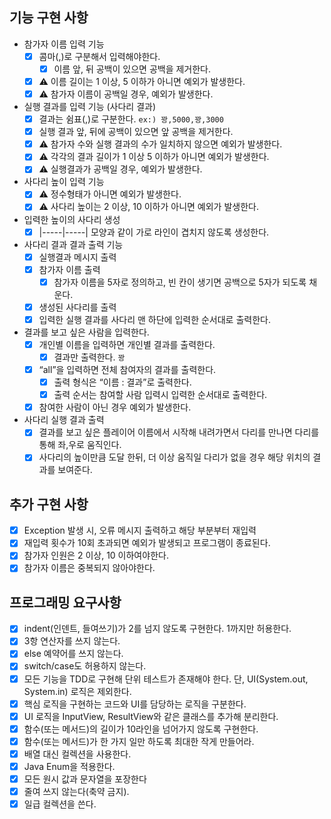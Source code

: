 ## 기능 구현 사항
- 참가자 이름 입력 기능
  - [x] 콤마(,)로 구분해서 입력해야한다.
    - [x] 이름 앞, 뒤 공백이 있으면 공백을 제거한다.
  - [x] ⚠️ 이름 길이는 1 이상, 5 이하가 아니면 예외가 발생한다.
  - [x] ⚠️ 참가자 이름이 공백일 경우, 예외가 발생한다.

- 실행 결과를 입력 기능 (사다리 결과)
  - [x] 결과는 쉼표(,)로 구분한다. `ex:) 꽝,5000,꽝,3000`
  - [x] 실행 결과 앞, 뒤에 공백이 있으면 앞 공백을 제거한다.
  - [x] ⚠️ 참가자 수와 실행 결과의 수가 일치하지 않으면 예외가 발생한다.
  - [x] ⚠️ 각각의 결과 길이가 1 이상 5 이하가 아니면 예외가 발생한다.
  - [x] ⚠️ 실행결과가 공백일 경우, 예외가 발생한다.

- 사다리 높이 입력 기능
  - [x] ⚠️ 정수형태가 아니면 예외가 발생한다.
  - [x] ⚠️ 사다리 높이는 2 이상, 10 이하가 아니면 예외가 발생한다.

- 입력한 높이의 사다리 생성
    - [x] |-----|-----| 모양과 같이 가로 라인이 겹치지 않도록 생성한다.

- 사다리 결과 결과 출력 기능
  - [x] 실행결과 메시지 출력
  - [x] 참가자 이름 출력
    - [x] 참가자 이름을 5자로 정의하고, 빈 칸이 생기면 공백으로 5자가 되도록 채운다.
  - [x] 생성된 사다리를 출력
  - [x] 입력한 실행 결과를 사다리 맨 하단에 입력한 순서대로 출력한다.

- 결과를 보고 싶은 사람을 입력한다.
  - [x] 개인별 이름을 입력하면 개인별 결과를 출력한다.
    - [x] 결과만 출력한다. `꽝`
  - [x] “all”을 입력하면 전체 참여자의 결과를 출력한다.
    - [x] 출력 형식은 “이름 : 결과”로 출력한다.
    - [x] 출력 순서는 참여할 사람 입력시 입력한 순서대로 출력한다.
  - [x] 참여한 사람이 아닌 경우 예외가 발생한다.

- 사다리 실행 결과 출력
  - [x] 결과를 보고 싶은 플레이어 이름에서 시작해 내려가면서 다리를 만나면 다리를 통해 좌,우로 움직인다.
  - [x] 사다리의 높이만큼 도달 한뒤, 더 이상 움직일 다리가 없을 경우 해당 위치의 결과를 보여준다.

## 추가 구현 사항
- [x] Exception 발생 시, 오류 메시지 출력하고 해당 부분부터 재입력
- [x] 재입력 횟수가 10회 초과되면 예외가 발생되고 프로그램이 종료된다.
- [x] 참가자 인원은 2 이상, 10 이하여야한다.
- [x] 참가자 이름은 중복되지 않아야한다.

## 프로그래밍 요구사항
- [x] indent(인덴트, 들여쓰기)가 2를 넘지 않도록 구현한다. 1까지만 허용한다.
- [x] 3항 연산자를 쓰지 않는다.
- [x] else 예약어를 쓰지 않는다.
- [x] switch/case도 허용하지 않는다.
- [x] 모든 기능을 TDD로 구현해 단위 테스트가 존재해야 한다. 단, UI(System.out, System.in) 로직은 제외한다.
- [x] 핵심 로직을 구현하는 코드와 UI를 담당하는 로직을 구분한다.
- [x] UI 로직을 InputView, ResultView와 같은 클래스를 추가해 분리한다.
- [x] 함수(또는 메서드)의 길이가 10라인을 넘어가지 않도록 구현한다.
- [x] 함수(또는 메서드)가 한 가지 일만 하도록 최대한 작게 만들어라.
- [x] 배열 대신 컬렉션을 사용한다.
- [x] Java Enum을 적용한다.
- [x] 모든 원시 값과 문자열을 포장한다
- [x] 줄여 쓰지 않는다(축약 금지).
- [x] 일급 컬렉션을 쓴다.
